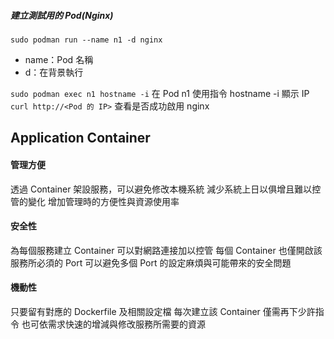 ##### 建立測試用的 Pod(Nginx)

`sudo podman run --name n1 -d nginx`
 - name：Pod 名稱
 - d：在背景執行

`sudo podman exec n1 hostname -i`
在 Pod n1 使用指令 hostname -i 顯示 IP
`curl http://<Pod 的 IP>`
查看是否成功啟用 nginx



## Application Container

#### 管理方便

透過 Container 架設服務，可以避免修改本機系統
減少系統上日以俱增且難以控管的變化
增加管理時的方便性與資源使用率

#### 安全性

為每個服務建立 Container 可以對網路連接加以控管
每個 Container 也僅開啟該服務所必須的 Port
可以避免多個 Port 的設定麻煩與可能帶來的安全問題

#### 機動性

只要留有對應的 Dockerfile 及相關設定檔
每次建立該 Container 僅需再下少許指令
也可依需求快速的增減與修改服務所需要的資源
